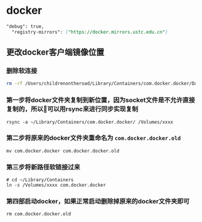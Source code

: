 # docker

```markdown
"debug": true,
  "registry-mirrors": ["https://docker.mirrors.ustc.edu.cn"]
```

## 更改docker客户端镜像位置

### 删除软连接

```bash
rm -rf /Users/childrenontheroad/Library/Containers/com.docker.docker/Data/vms/4321
```

### 第一步将docker文件夹复制到新位置，因为socket文件是不允许直接复制的，所以可以用rsync来进行同步实现复制

```
rsync -a ~/Library/Containers/com.docker.docker/ /Volumes/xxxx 
```

### 第二步将原来的docker文件夹重命名为 `com.docker.docker.old`

```
mv com.docker.docker com.docker.docker.old
```

### 第三步将新路径软链接过来

```
# cd ~/Library/Containers
ln -s /Volumes/xxxx com.docker.docker
```

### 第四部启动docker，如果正常启动删除掉原来的docker文件夹即可

```
rm com.docker.docker.old
```

